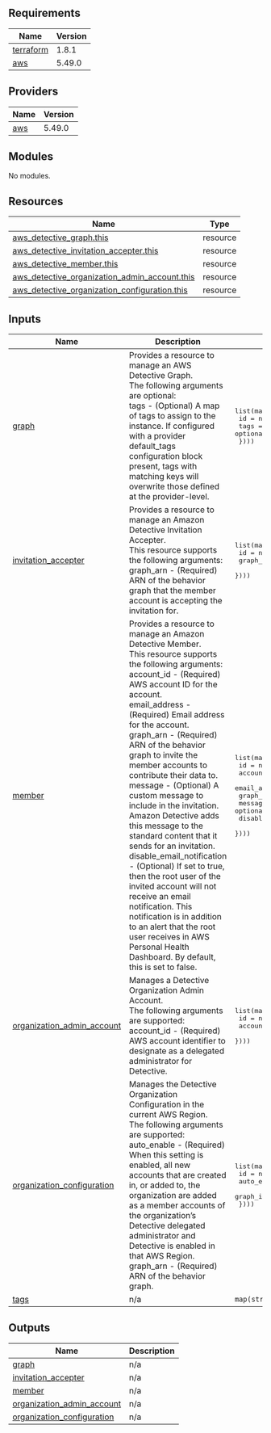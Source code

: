 ## Requirements

| Name | Version |
|------|---------|
| <a name="requirement_terraform"></a> [terraform](#requirement\_terraform) | 1.8.1 |
| <a name="requirement_aws"></a> [aws](#requirement\_aws) | 5.49.0 |

## Providers

| Name | Version |
|------|---------|
| <a name="provider_aws"></a> [aws](#provider\_aws) | 5.49.0 |

## Modules

No modules.

## Resources

| Name | Type |
|------|------|
| [aws_detective_graph.this](https://registry.terraform.io/providers/hashicorp/aws/5.49.0/docs/resources/detective_graph) | resource |
| [aws_detective_invitation_accepter.this](https://registry.terraform.io/providers/hashicorp/aws/5.49.0/docs/resources/detective_invitation_accepter) | resource |
| [aws_detective_member.this](https://registry.terraform.io/providers/hashicorp/aws/5.49.0/docs/resources/detective_member) | resource |
| [aws_detective_organization_admin_account.this](https://registry.terraform.io/providers/hashicorp/aws/5.49.0/docs/resources/detective_organization_admin_account) | resource |
| [aws_detective_organization_configuration.this](https://registry.terraform.io/providers/hashicorp/aws/5.49.0/docs/resources/detective_organization_configuration) | resource |

## Inputs

| Name | Description | Type | Default | Required |
|------|-------------|------|---------|:--------:|
| <a name="input_graph"></a> [graph](#input\_graph) | Provides a resource to manage an AWS Detective Graph.<br>The following arguments are optional:<br>tags - (Optional) A map of tags to assign to the instance. If configured with a provider default\_tags configuration block present, tags with matching keys will overwrite those defined at the provider-level. | <pre>list(map(object({<br>    id   = number<br>    tags = optional(map(string))<br>  })))</pre> | `[]` | no |
| <a name="input_invitation_accepter"></a> [invitation\_accepter](#input\_invitation\_accepter) | Provides a resource to manage an Amazon Detective Invitation Accepter.<br>This resource supports the following arguments:<br>graph\_arn - (Required) ARN of the behavior graph that the member account is accepting the invitation for. | <pre>list(map(object({<br>    id       = number<br>    graph_id = number<br>  })))</pre> | `[]` | no |
| <a name="input_member"></a> [member](#input\_member) | Provides a resource to manage an Amazon Detective Member.<br>This resource supports the following arguments:<br>account\_id - (Required) AWS account ID for the account.<br>email\_address - (Required) Email address for the account.<br>graph\_arn - (Required) ARN of the behavior graph to invite the member accounts to contribute their data to.<br>message - (Optional) A custom message to include in the invitation. Amazon Detective adds this message to the standard content that it sends for an invitation.<br>disable\_email\_notification - (Optional) If set to true, then the root user of the invited account will not receive an email notification. This notification is in addition to an alert that the root user receives in AWS Personal Health Dashboard. By default, this is set to false. | <pre>list(map(object({<br>    id                         = number<br>    account_id                 = string<br>    email_address              = string<br>    graph_id                   = number<br>    message                    = optional(string)<br>    disable_email_notification = optional(bool)<br>  })))</pre> | `[]` | no |
| <a name="input_organization_admin_account"></a> [organization\_admin\_account](#input\_organization\_admin\_account) | Manages a Detective Organization Admin Account.<br>The following arguments are supported:<br>account\_id - (Required) AWS account identifier to designate as a delegated administrator for Detective. | <pre>list(map(object({<br>    id         = number<br>    account_id = string<br>  })))</pre> | `[]` | no |
| <a name="input_organization_configuration"></a> [organization\_configuration](#input\_organization\_configuration) | Manages the Detective Organization Configuration in the current AWS Region.<br>The following arguments are supported:<br>auto\_enable - (Required) When this setting is enabled, all new accounts that are created in, or added to, the organization are added as a member accounts of the organization’s Detective delegated administrator and Detective is enabled in that AWS Region.<br>graph\_arn - (Required) ARN of the behavior graph. | <pre>list(map(object({<br>    id          = number<br>    auto_enable = bool<br>    graph_id    = number<br>  })))</pre> | `[]` | no |
| <a name="input_tags"></a> [tags](#input\_tags) | n/a | `map(string)` | `{}` | no |

## Outputs

| Name | Description |
|------|-------------|
| <a name="output_graph"></a> [graph](#output\_graph) | n/a |
| <a name="output_invitation_accepter"></a> [invitation\_accepter](#output\_invitation\_accepter) | n/a |
| <a name="output_member"></a> [member](#output\_member) | n/a |
| <a name="output_organization_admin_account"></a> [organization\_admin\_account](#output\_organization\_admin\_account) | n/a |
| <a name="output_organization_configuration"></a> [organization\_configuration](#output\_organization\_configuration) | n/a |
